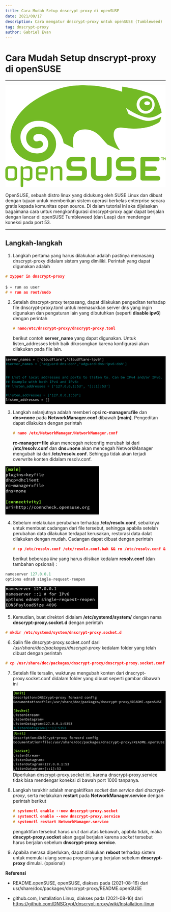```yaml
---
title: Cara Mudah Setup dnscrypt-proxy di openSUSE
date: 2021/09/17
description: Cara mengatur dnscrypt-proxy untuk openSUSE (Tumbleweed)
tag: dnscrypt-proxy
author: Gabriel Evan
---
```


# Cara Mudah Setup dnscrypt-proxy di openSUSE

----

<img src="https://github.com/Evan-aja/Blog-ku/raw/main/resource/Cara%20Mudah%20Setup%20dnscrypt-proxy%20di%20openSUSE/pic1.png" title="Logo openSUSE" alt="openSUSE" data-align="center"/>

OpenSUSE, sebuah distro linux yang didukung oleh SUSE Linux dan dibuat dengan tujuan untuk memberikan sistem operasi berkelas enterprise secara gratis kepada komunitas open source. Di dalam tutorial ini aka dijelaskan bagaimana cara untuk mengkonfigurasi dnscrypt-proxy agar dapat berjalan dengan lancar di openSUSE Tumbleweed (dan Leap) dan mendengar koneksi pada port 53.

----

## Langkah-langkah

1. Langkah pertama yang harus
   dilakukan adalah pastinya memasang dnscrypt-proxy didalam sistem yang
   dimiliki. Perintah yang dapat digunakan adalah

```c
# zypper in dnscrypt-proxy 

$ = run as user
# = run as root/sudo
```

2. Setelah dnscrypt-proxy terpasang, dapat dilakukan pengeditan terhadap
   file dnscrypt-proxy.toml untuk memasukkan server dns yang ingin
   digunakan dan pengaturan lain yang dibutuhkan (seperti **disable
   ipv6**) dengan perintah 
   
   ```c
   # nano/etc/dnscrypt-proxy/dnscrypt-proxy.toml
   ```
   
   berikut contoh **server_name** yang dapat digunakan. Untuk listen_addresses lebih baik dikosongkan karena konfigurasi akan dilakukan pada file lain.

<img src="https://github.com/Evan-aja/Blog-ku/raw/main/resource/Cara%20Mudah%20Setup%20dnscrypt-proxy%20di%20openSUSE/pic2.png" title="Penggunaan server doh Cloudflare dan Adguard" alt="resolv.conf" data-align="center"/>

3. Langkah selanjutnya adalah memberi opsi **rc-manager=file** dan **dns=none** pada **NetworkManager.conf** dibawah **[main]**. Pengeditan dapat dilakukan dengan perintah 
   
   ```c
   # nano /etc/NetworkManager/NetworkManager.conf
   ```
   
   **rc-manager=file** akan mencegah netconfig merubah isi dari **/etc/resolv.conf** dan **dns=none** akan mencegah NetworkManager mengubah isi dari **/etc/resolv.conf**. Sehingga tidak akan terjadi overwrite konten didalam resolv.conf.

<img src="https://github.com/Evan-aja/Blog-ku/raw/main/resource/Cara%20Mudah%20Setup%20dnscrypt-proxy%20di%20openSUSE/pic3.png" title="Hasil edit NetworkManager.conf" alt="NetworkManager.conf" data-align="center"/>

4. Sebelum melakukan perubahan terhadap **/etc/resolv.conf**, sebaiknya untuk membuat cadangan dari file tersebut, sehingga apabila setelah perubahan data dilakukan terdapat kerusakan, restorasi data dalat dilakukan dengan mudah. Cadangan dapat dibuat dengan perintah 
   
   ```c
   # cp /etc/resolv.conf /etc/resolv.conf.bak && rm /etc/resolv.conf && nano /etc/resolv.conf
   ```
   
   berikut beberapa *line* yang harus diisikan kedalam **resolv.conf** (dan tambahan opsional) :

```ada
nameserver 127.0.0.1
options edns0 single-request-reopen
```

<img src="https://github.com/Evan-aja/Blog-ku/raw/main/resource/Cara%20Mudah%20Setup%20dnscrypt-proxy%20di%20openSUSE/pic4.png" title="Beberapa tambahan opsional" alt="resolv.conf" data-align="center"/>

5. Kemudian, buat direktori didalam **/etc/systemd/system/** dengan nama **dnscrypt-proxy.socket.d** dengan perintah

```c
# mkdir /etc/systemd/system/dnscrypt-proxy.socket.d
```

6. Salin file dnscrypt-proxy.socket.conf dari */usr/share/doc/packages/dnscrypt-proxy* kedalam folder yang telah dibuat dengan perintah

```c
# cp /usr/share/doc/packages/dnscrypt-proxy/dnscrypt-proxy.socket.conf /etc/systemd/system/dnscrypt-proxy.socket.d/
```

7. Setelah file tersalin, waktunya mengubah konten dari dnscrypt-proxy.socket.conf didalam folder yang dibuat seperti gambar dibawah ini
   
   <img src="https://github.com/Evan-aja/Blog-ku/raw/main/resource/Cara%20Mudah%20Setup%20dnscrypt-proxy%20di%20openSUSE/pic5.png" title="Sebelum" alt="socket" data-align="center"/><img src="https://github.com/Evan-aja/Blog-ku/raw/main/resource/Cara%20Mudah%20Setup%20dnscrypt-proxy%20di%20openSUSE/pic6.png" title="Sesudah" alt="socket" data-align="center"/>Diperlukan dnscrypt-proxy.socket ini, karena dnscrypt-proxy.service tidak bisa mendengar koneksi di bawah port 1000 tanpanya.

8. Langkah terakhir adalah mengaktifkan *socket* dan *service* dari *dnscrypt-proxy*,
   serta melakukan **restart** pada **NetworkManager.service** dengan perintah berikut 
   
   ```c
   # systemctl enable --now dnscrypt-proxy.socket
   # systemctl enable --now dnscrypt-proxy.service
   # systemctl restart NetworkManager.service
   ```
   
   pengaktifan tersebut harus urut dari atas kebawah, apabila tidak, maka **dnscypt-proxy.socket** akan gagal berjalan karena *socket* tersebut harus berjalan sebelum **dnscrypt-proxy.service**.

9. Apabila merasa diperlukan, dapat dilakukan **reboot** terhadap sistem untuk memulai ulang semua program yang berjalan sebelum **dnscrypt-proxy** dimulai. (opsional)

**Referensi**

- README.openSUSE, openSUSE, diakses pada (2021-08-16) dari usr/share/doc/packages/dnscrypt-proxy/README.openSUSE

- github.com, Installation Linux, diakses pada (2021-08-16) dari https://github.com/DNSCrypt/dnscrypt-proxy/wiki/Installation-linux
